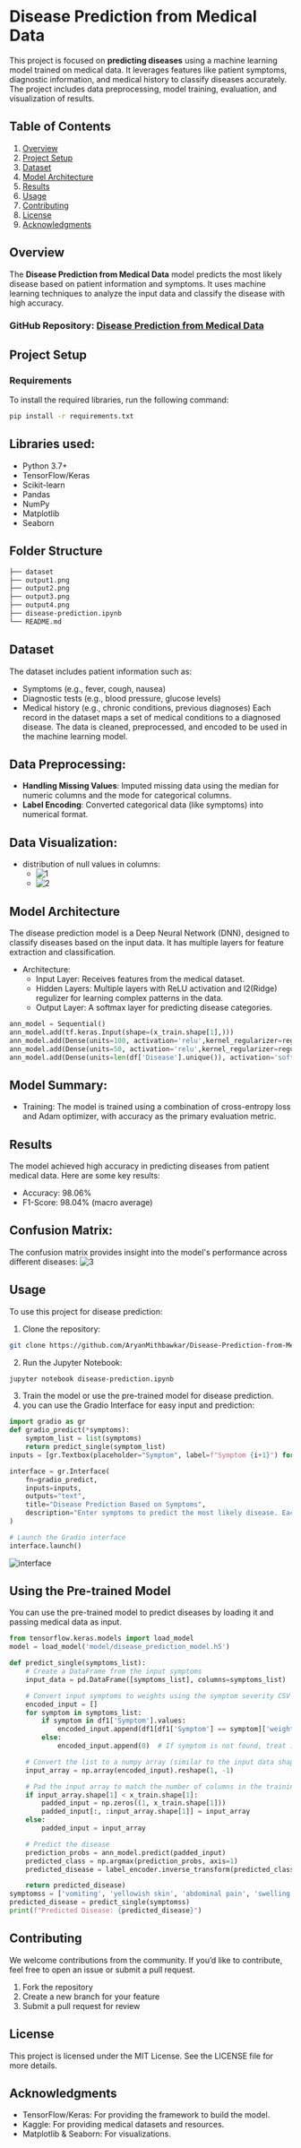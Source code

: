 # Disease Prediction from Medical Data

This project is focused on **predicting diseases** using a machine learning model trained on medical data. It leverages features like patient symptoms, diagnostic information, and medical history to classify diseases accurately. The project includes data preprocessing, model training, evaluation, and visualization of results.

## Table of Contents

1. [Overview](#overview)
2. [Project Setup](#project-setup)
3. [Dataset](#dataset)
4. [Model Architecture](#model-architecture)
5. [Results](#results)
6. [Usage](#usage)
7. [Contributing](#contributing)
8. [License](#license)
9. [Acknowledgments](#acknowledgments)

## Overview

The **Disease Prediction from Medical Data** model predicts the most likely disease based on patient information and symptoms. It uses machine learning techniques to analyze the input data and classify the disease with high accuracy.

### GitHub Repository: [Disease Prediction from Medical Data](https://github.com/AryanMithbawkar/Disease-Prediction-from-Medical-Data)

## Project Setup

### Requirements

To install the required libraries, run the following command:

```bash
pip install -r requirements.txt
```

## Libraries used:

- Python 3.7+
- TensorFlow/Keras
- Scikit-learn
- Pandas
- NumPy
- Matplotlib
- Seaborn

## Folder Structure

```bash
├── dataset
├── output1.png
├── output2.png
├── output3.png
├── output4.png
├── disease-prediction.ipynb
└── README.md
```

## Dataset

The dataset includes patient information such as:

- Symptoms (e.g., fever, cough, nausea)
- Diagnostic tests (e.g., blood pressure, glucose levels)
- Medical history (e.g., chronic conditions, previous diagnoses)
  Each record in the dataset maps a set of medical conditions to a diagnosed disease. The data is cleaned, preprocessed, and encoded to be used in the machine learning model.

## Data Preprocessing:

- **Handling Missing Values**: Imputed missing data using the median for numeric columns and the mode for categorical columns.
- **Label Encoding**: Converted categorical data (like symptoms) into numerical format.

## Data Visualization:

- distribution of null values in columns:
  - ![1](1.png)
  - ![2](2.png)

## Model Architecture

The disease prediction model is a Deep Neural Network (DNN), designed to classify diseases based on the input data. It has multiple layers for feature extraction and classification.

- Architecture:
  - Input Layer: Receives features from the medical dataset.
  - Hidden Layers: Multiple layers with ReLU activation and l2(Ridge) regulizer for learning complex patterns in the data.
  - Output Layer: A softmax layer for predicting disease categories.

```python
ann_model = Sequential()
ann_model.add(tf.keras.Input(shape=(x_train.shape[1],)))
ann_model.add(Dense(units=100, activation='relu',kernel_regularizer=regularizers.l2(0.0001)))
ann_model.add(Dense(units=50, activation='relu',kernel_regularizer=regularizers.l2(0.0001)))
ann_model.add(Dense(units=len(df['Disease'].unique()), activation='softmax',kernel_regularizer=regularizers.l2(0.0001)))
```

## Model Summary:

- Training: The model is trained using a combination of cross-entropy loss and Adam optimizer, with accuracy as the primary evaluation metric.

## Results

The model achieved high accuracy in predicting diseases from patient medical data. Here are some key results:

- Accuracy: 98.06%
- F1-Score: 98.04% (macro average)

## Confusion Matrix:

The confusion matrix provides insight into the model's performance across different diseases:
![3](3.png)

## Usage

To use this project for disease prediction:

1. Clone the repository:

```bash
git clone https://github.com/AryanMithbawkar/Disease-Prediction-from-Medical-Data
```

2. Run the Jupyter Notebook:

```bash
jupyter notebook disease-prediction.ipynb
```

3. Train the model or use the pre-trained model for disease prediction.
4. you can use the Gradio Interface for easy input and prediction:

```python
import gradio as gr
def gradio_predict(*symptoms):
    symptom_list = list(symptoms)
    return predict_single(symptom_list)
inputs = [gr.Textbox(placeholder="Symptom", label=f"Symptom {i+1}") for i in range(17)]

interface = gr.Interface(
    fn=gradio_predict,
    inputs=inputs,
    outputs="text",
    title="Disease Prediction Based on Symptoms",
    description="Enter symptoms to predict the most likely disease. Each input field can accept one symptom."
)

# Launch the Gradio interface
interface.launch()
```

![interface](image.png)

## Using the Pre-trained Model

You can use the pre-trained model to predict diseases by loading it and passing medical data as input.

```python
from tensorflow.keras.models import load_model
model = load_model('model/disease_prediction_model.h5')

def predict_single(symptoms_list):
    # Create a DataFrame from the input symptoms
    input_data = pd.DataFrame([symptoms_list], columns=symptoms_list)

    # Convert input symptoms to weights using the symptom severity CSV
    encoded_input = []
    for symptom in symptoms_list:
        if symptom in df1['Symptom'].values:
            encoded_input.append(df1[df1['Symptom'] == symptom]['weight'].values[0])
        else:
            encoded_input.append(0)  # If symptom is not found, treat it as zero

    # Convert the list to a numpy array (similar to the input data shape)
    input_array = np.array(encoded_input).reshape(1, -1)

    # Pad the input array to match the number of columns in the training set (if needed)
    if input_array.shape[1] < x_train.shape[1]:
        padded_input = np.zeros((1, x_train.shape[1]))
        padded_input[:, :input_array.shape[1]] = input_array
    else:
        padded_input = input_array

    # Predict the disease
    prediction_probs = ann_model.predict(padded_input)
    predicted_class = np.argmax(prediction_probs, axis=1)
    predicted_disease = label_encoder.inverse_transform(predicted_class)[0]

    return predicted_disease)
symptomss = ['vomiting', 'yellowish skin', 'abdominal pain', 'swelling of stomach', 'distention of abdomen', 'history of alcohol consumption', 'fluid overload']
predicted_disease = predict_single(symptomss)
print(f"Predicted Disease: {predicted_disease}")
```

## Contributing

We welcome contributions from the community. If you’d like to contribute, feel free to open an issue or submit a pull request.

1. Fork the repository
2. Create a new branch for your feature
3. Submit a pull request for review

## License

This project is licensed under the MIT License. See the LICENSE file for more details.

## Acknowledgments

- TensorFlow/Keras: For providing the framework to build the model.
- Kaggle: For providing medical datasets and resources.
- Matplotlib & Seaborn: For visualizations.
